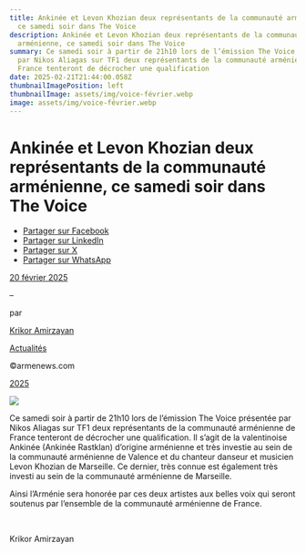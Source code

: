 ```yaml
---
title: Ankinée et Levon Khozian deux représentants de la communauté arménienne,
  ce samedi soir dans The Voice
description: Ankinée et Levon Khozian deux représentants de la communauté
  arménienne, ce samedi soir dans The Voice
summary: Ce samedi soir à partir de 21h10 lors de l’émission The Voice présentée
  par Nikos Aliagas sur TF1 deux représentants de la communauté arménienne de
  France tenteront de décrocher une qualification
date: 2025-02-21T21:44:00.058Z
thumbnailImagePosition: left
thumbnailImage: assets/img/voice-février.webp
image: assets/img/voice-février.webp
---
```

<!--StartFragment-->

# Ankinée et Levon Khozian deux représentants de la communauté arménienne, ce samedi soir dans The Voice

* [Partager sur Facebook](https://www.facebook.com/sharer/sharer.php?u=https%3A%2F%2Fwww.armenews.com%2Fankinee-et-levon-khozian-deux-representants-de-la-communaute-armenienne-ce-samedi-soir-dans-the-voice%2F&title=Ankin%C3%A9e%20et%20Levon%20Khozian%20deux%20repr%C3%A9sentants%20de%20la%20communaut%C3%A9%20arm%C3%A9nienne%2C%20ce%20samedi%20soir%20dans%20The%20Voice)
* [Partager sur LinkedIn](https://www.linkedin.com/shareArticle?mini=true&url=https%3A%2F%2Fwww.armenews.com%2Fankinee-et-levon-khozian-deux-representants-de-la-communaute-armenienne-ce-samedi-soir-dans-the-voice%2F&title=Ankin%C3%A9e%20et%20Levon%20Khozian%20deux%20repr%C3%A9sentants%20de%20la%20communaut%C3%A9%20arm%C3%A9nienne%2C%20ce%20samedi%20soir%20dans%20The%20Voice)
* [Partager sur X](https://x.com/share?url=https%3A%2F%2Fwww.armenews.com%2Fankinee-et-levon-khozian-deux-representants-de-la-communaute-armenienne-ce-samedi-soir-dans-the-voice%2F&text=Ankin%C3%A9e%20et%20Levon%20Khozian%20deux%20repr%C3%A9sentants%20de%20la%20communaut%C3%A9%20arm%C3%A9nienne%2C%20ce%20samedi%20soir%20dans%20The%20Voice)
* [Partager sur WhatsApp](https://api.whatsapp.com/send?text=Ankin%C3%A9e%20et%20Levon%20Khozian%20deux%20repr%C3%A9sentants%20de%20la%20communaut%C3%A9%20arm%C3%A9nienne%2C%20ce%20samedi%20soir%20dans%20The%20Voice%20%E2%80%94%20https%3A%2F%2Fwww.armenews.com%2Fankinee-et-levon-khozian-deux-representants-de-la-communaute-armenienne-ce-samedi-soir-dans-the-voice%2F)

[20 février 2025](https://www.armenews.com/ankinee-et-levon-khozian-deux-representants-de-la-communaute-armenienne-ce-samedi-soir-dans-the-voice/)

–

par

[Krikor Amirzayan](https://www.armenews.com/author/krikor56/)

[Actualités](https://www.armenews.com/categorie/actualites/)

©armenews.com

[2025](https://www.armenews.com/ankinee-et-levon-khozian-deux-representants-de-la-communaute-armenienne-ce-samedi-soir-dans-the-voice/)

![](https://www.armenews.com/wp-content/uploads/2025/02/3331-1.jpg)

Ce samedi soir à partir de 21h10 lors de l’émission The Voice présentée par Nikos Aliagas sur TF1 deux représentants de la communauté arménienne de France tenteront de décrocher une qualification. Il s’agit de la valentinoise Ankinée (Ankinée Rastklan) d’origine arménienne et très investie au sein de la communauté arménienne de Valence et du chanteur danseur et musicien Levon Khozian de Marseille. Ce dernier, très connue est également très investi au sein de la communauté arménienne de Marseille.

Ainsi l’Arménie sera honorée par ces deux artistes aux belles voix qui seront soutenus par l’ensemble de la communauté arménienne de France.

 

Krikor Amirzayan



<!--EndFragment-->